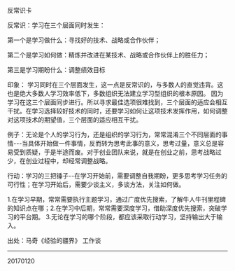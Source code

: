 

反常识卡

反常识：学习在三个层面同时发生：

第一个是学习做什么：寻找好的技术、战略或合作伙伴；

第二个是学习如何做：精炼并改进在某技术、战略或合作伙伴上的胜任力；

第三是学习期盼什么：调整绩效目标

印象： 学习同时在三个层面发生，这一点是反常识的，与多数人的直觉违背。这也是绝大多数人学习效率低下，多数组织无法建立学习型组织的根本原因。 因为学习在这三个层面同步进行。所以寻求最佳选项很难找到，三个层面的适应会相互干扰。在学习选择较好技术的同时，还要学习如何让这项技术发挥作用，如何调整对这项技术的期望值，三个层面的适应相互干扰。

例子：无论是个人的学习行为，还是组织的学习行为，常常混淆三个不同层面的事情---当具体开始做一件事情，反而转为思考此事的意义，思考过量，意义总是容易受到质疑，于是半途而废。对于创业团队来说，就是在创业之前，思考战略过少，在创业过程中，却经常调整战略。

行动：学习的三把锤子--在学习开始前，需要调整自我期盼，更多思考学习任务的可行性；在学习开始后，需要少谈主义，多谈方法，关注如何做。

1.在学习早期，常常需要执行主题学习，通过广度优先搜索，了解牛人牛刊里程碑的知识点在哪；2.在学习中后期，常常需要深度学习，借助深度优先搜索，突破学习的平台期。 3.无论在学习的哪个阶段，都应该采取行动学习，坚持输出大于输入。

出处：马奇《经验的疆界》 工作谈

--------------------
20170120
